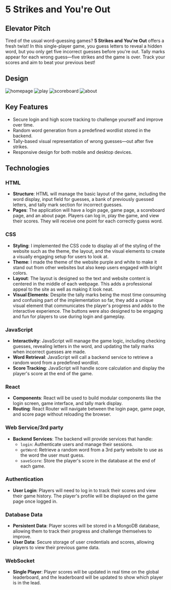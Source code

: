 # 5 Strikes and You're Out

## Elevator Pitch
Tired of the usual word-guessing games? **5 Strikes and You're Out** offers a fresh twist! In this single-player game, you guess letters to reveal a hidden word, but you only get five incorrect guesses before you're out. Tally marks appear for each wrong guess—five strikes and the game is over. Track your scores and aim to beat your previous best!

## Design
![homepage](https://github.com/user-attachments/assets/14978670-3b62-45b4-a971-e194c17e692a)
![play](https://github.com/user-attachments/assets/653d341c-7fa7-4fe4-8e1a-652fd874f418)
![scoreboard](https://github.com/user-attachments/assets/c3c1c4d0-63c1-4a9e-b9e4-8a8b201ddd1d)
![about](https://github.com/user-attachments/assets/cd5bd1be-8fe8-4926-9545-cf3300b27caf)

## Key Features
- Secure login and high score tracking to challenge yourself and improve over time. 
- Random word generation from a predefined wordlist stored in the backend.
- Tally-based visual representation of wrong guesses—out after five strikes.
- Responsive design for both mobile and desktop devices.

## Technologies

### HTML
- **Structure**: HTML will manage the basic layout of the game, including the word display, input field for guesses, a bank of previously guessed letters, and tally mark section for incorrect guesses.
- **Pages**: The application will have a login page, game page, a scoreboard page, and an about page. Players can log in, play the game, and view their scores. They will receive one point for each correctly guess word. 

### CSS
- **Styling**: I implemented the CSS code to display all of the styling of the website such as the theme, the layout, and the visual elements to create a visually engaging setup for users to look at.
- **Theme**: I made the theme of the website purple and white to make it stand out from other websites but also keep users engaged with bright colors.
- **Layout**: The layout is designed so the text and website content is centered in the middle of each webpage. This adds a professional appeal to the site as well as making it look neat.
- **Visual Elements**: Despite the tally marks being the most time consuming and confusing part of the implementation so far, they add a unique visual element that communicates the player's progress and adds to the interactive experience. The buttons were also designed to be engaging and fun for players to use during login and gameplay.

### JavaScript
- **Interactivity**: JavaScript will manage the game logic, including checking guesses, revealing letters in the word, and updating the tally marks when incorrect guesses are made.
- **Word Retrieval**: JavaScript will call a backend service to retrieve a random word from a predefined wordlist.
- **Score Tracking**: JavaScript will handle score calculation and display the player's score at the end of the game.

### React
- **Components**: React will be used to build modular components like the login screen, game interface, and tally mark display.
- **Routing**: React Router will navigate between the login page, game page, and score page without reloading the browser.

### Web Service/3rd party
- **Backend Services**: The backend will provide services that handle:
  - `login`: Authenticate users and manage their sessions.
  - `getWord`: Retrieve a random word from a 3rd party website to use as the word the user must guess.
  - `saveScore`: Store the player's score in the database at the end of each game.

### Authentication
- **User Login**: Players will need to log in to track their scores and view their game history. The player's profile will be displayed on the game page once logged in.

### Database Data
- **Persistent Data**: Player scores will be stored in a MongoDB database, allowing them to track their progress and challenge themselves to improve.
- **User Data**: Secure storage of user credentials and scores, allowing players to view their previous game data.

### WebSocket
- **Single Player**: Player scores will be updated in real time on the global leaderboard, and the leaderboard will be updated to show which player is in the lead.
